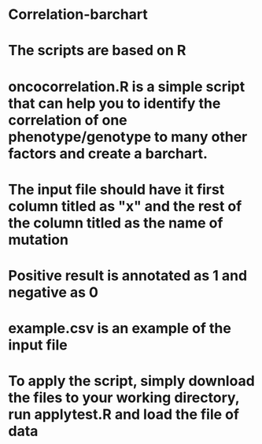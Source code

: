 # Correlation-barchart
# The scripts are based on R
# oncocorrelation.R is a simple script that can help you to identify the correlation of one phenotype/genotype to many other factors and create a barchart.
# The input file should have it first column titled as "x" and the rest of the column titled as the name of mutation
# Positive result is annotated as 1 and negative as 0
# example.csv is an example of the input file
# To apply the script, simply download the files to your working directory, run applytest.R and load the file of data
